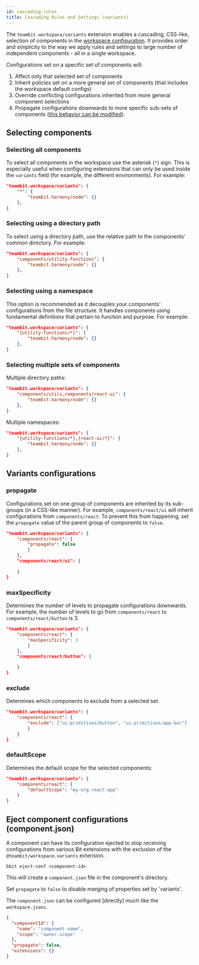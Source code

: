 ```yaml
---
id: cascading-rules
title: Cascading Rules and Settings (variants)
---
```


The `teambit.workspace/variants` extension enables a cascading, CSS-like, selection of components in the [workspace configuration](/docs/workspace/configurations). It provides order and simplicity to the way we apply rules and settings to large number of independent components - all in a single workspace.

Configurations set on a specific set of components will:

1. Affect only that selected set of components
2. Inherit policies set on a more general set of components (that includes the workspace default configs)
3. Override conflicting configurations inherited from more general component selections
4. Propagate configurations downwards to more specific sub-sets of components ([this behavior can be modified](/docs/workspace/cascading-rules#variants-configurations)).

## Selecting components

### Selecting all components

To select all components in the workspace use the asterisk (`*`) sign. This is especially useful when configuring extensions that can only be used inside the `variants` field (for example, the different environments). For example:
```json
"teambit.workspace/variants": {
    "*": {
        "teambit.harmony/node": {}
    },
}
```

### Selecting using a directory path
To select using a directory path, use the relative path to the components' common directory. For example:
```json
"teambit.workspace/variants": {
    "components/utility-functions": {
        "teambit.harmony/node": {}
    },
}
```

### Selecting using a namespace
This option is recommended as it decouples your components' configurations from the file structure. It handles components using fundamental definitions that pertain to function and purpose. For example:
```json
"teambit.workspace/variants": {
    "{utility-functions/*}": {
        "teambit.harmony/node": {}
    },
}
```
### Selecting multiple sets of components

Multiple directory paths:
```json
"teambit.workspace/variants": {
    "components/utils,components/react-ui": {
        "teambit.harmony/node": {}
    },
}
```

Multiple namespaces:
```json
"teambit.workspace/variants": {
    "{utility-functions/*},{react-ui/*}": {
        "teambit.harmony/node": {}
    },
}
```
## Variants configurations
### propagate
Configurations set on one group of components are inherited by its sub-groups (in a CSS-like manner). For example, `components/react/ui` will inherit configurations from `components/react`. To prevent this from happening, set the `propogate` value of the parent group of components to `false`.
```json
"teambit.workspace/variants": {
    "components/react": {
        "propagate": false
        }
    },
    "components/react/ui": {

    }
}
```

### maxSpecificity
Determines the number of levels to propagate configurations downwards. For example, the number of levels to go from `components/react` to `components/react/button` is 3. 
```json
"teambit.workspace/variants": {
    "components/react": {
        "maxSpecificity": 3
        }
    },
    "components/react/button": {

    }
}
```
### exclude
Determines which components to exclude from a selected set.
```json
"teambit.workspace/variants": {
    "components/react": {
        "exclude": ["ui-primitives/button", "ui-primitives/app-bar"]
        }
    }
}
```
### defaultScope
Determines the default scope for the selected components:
```json
"teambit.workspace/variants": {
    "components/react": {
        "defaultScope": "my-org.react-app"
    }
}
```

## Eject component configurations (component.json)

A component can have its configuration ejected to stop receiving configurations from various Bit extensions with the exclusion of the `@teambit/workspace.variants` extension.

```shell
bbit eject-conf <component-id>
```

This will create a `component.json` file in the component's directory.

Set `propagate` to `false` to disable merging of properties set by 'variants'.

The `component.json` can be configured [directly] much like the `workspace.jsonc`.

```json title="path/to/component/component.json"
{
  "componentId": {
    "name": "component-name",
    "scope": "owner.scope"
  },
  "propagate": false,
  "extensions": {}
}
```